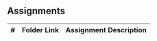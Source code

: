 ## Assignments
|   #   | Folder Link | Assignment Description |
| :---: | ----------- | ---------------------- |
